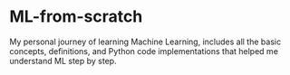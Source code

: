 # ML-from-scratch
My personal journey of learning Machine Learning, includes all the basic concepts, definitions, and Python code implementations that helped me understand ML step by step.
